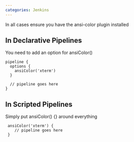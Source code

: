 ```yaml
---
categories: Jenkins
---
```

In all cases ensure you have the ansi-color plugin installed

## In Declarative Pipelines

You need to add an option for ansiColor()

    pipeline {
      options {
        ansiColor('xterm')
      }
      
      // pipeline goes here
    }


## In Scripted Pipelines

Simply put ansiColor() {} around everything

     ansiColor('xterm') {
        // pipeline goes here
     }

